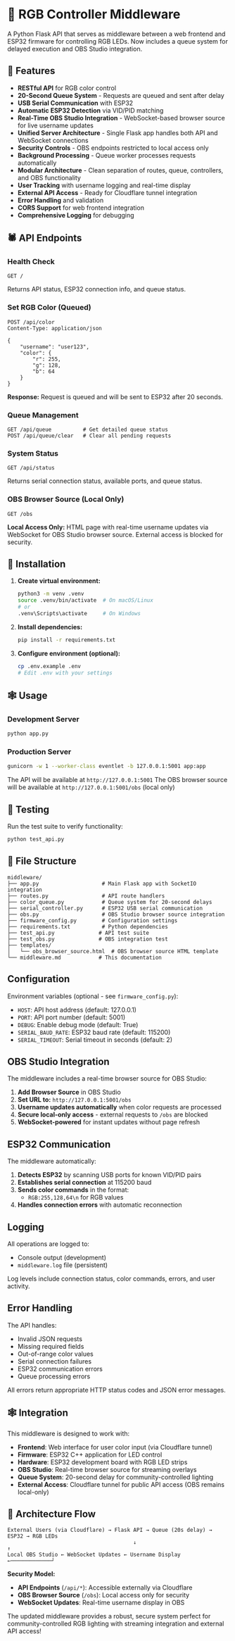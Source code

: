 # 🎃 RGB Controller Middleware

A Python Flask API that serves as middleware between a web frontend and ESP32 firmware for controlling RGB LEDs. Now includes a queue system for delayed execution and OBS Studio integration.

## 👻 Features

- **RESTful API** for RGB color control
- **20-Second Queue System** - Requests are queued and sent after delay
- **USB Serial Communication** with ESP32
- **Automatic ESP32 Detection** via VID/PID matching
- **Real-Time OBS Studio Integration** - WebSocket-based browser source for live username updates
- **Unified Server Architecture** - Single Flask app handles both API and WebSocket connections
- **Security Controls** - OBS endpoints restricted to local access only
- **Background Processing** - Queue worker processes requests automatically
- **Modular Architecture** - Clean separation of routes, queue, controllers, and OBS functionality
- **User Tracking** with username logging and real-time display
- **External API Access** - Ready for Cloudflare tunnel integration
- **Error Handling** and validation
- **CORS Support** for web frontend integration
- **Comprehensive Logging** for debugging

## 🕷️ API Endpoints

### Health Check
```
GET /
```
Returns API status, ESP32 connection info, and queue status.

### Set RGB Color (Queued)
```
POST /api/color
Content-Type: application/json

{
    "username": "user123",
    "color": {
        "r": 255,
        "g": 128,
        "b": 64
    }
}
```
**Response:** Request is queued and will be sent to ESP32 after 20 seconds.

### Queue Management
```
GET /api/queue          # Get detailed queue status
POST /api/queue/clear   # Clear all pending requests
```

### System Status
```
GET /api/status
```
Returns serial connection status, available ports, and queue status.

### OBS Browser Source (Local Only)
```
GET /obs
```
**Local Access Only:** HTML page with real-time username updates via WebSocket for OBS Studio browser source. External access is blocked for security.

## 🦇 Installation

1. **Create virtual environment:**
   ```bash
   python3 -m venv .venv
   source .venv/bin/activate  # On macOS/Linux
   # or
   .venv\Scripts\activate     # On Windows
   ```

2. **Install dependencies:**
   ```bash
   pip install -r requirements.txt
   ```

4. **Configure environment (optional):**
   ```bash
   cp .env.example .env
   # Edit .env with your settings
   ```

## 🕸️ Usage

### Development Server
```bash
python app.py
```

### Production Server
```bash
gunicorn -w 1 --worker-class eventlet -b 127.0.0.1:5001 app:app
```

The API will be available at `http://127.0.0.1:5001`
The OBS browser source will be available at `http://127.0.0.1:5001/obs` (local only)

## 🦴 Testing

Run the test suite to verify functionality:
```bash
python test_api.py
```

## 👹 File Structure

```
middleware/
├── app.py                    # Main Flask app with SocketIO integration
├── routes.py                 # API route handlers
├── color_queue.py            # Queue system for 20-second delays
├── serial_controller.py      # ESP32 USB serial communication
├── obs.py                    # OBS Studio browser source integration
├── firmware_config.py        # Configuration settings
├── requirements.txt          # Python dependencies
├── test_api.py              # API test suite
├── test_obs.py              # OBS integration test
├── templates/
│   └── obs_browser_source.html  # OBS browser source HTML template
└── middleware.md            # This documentation
```

## Configuration

Environment variables (optional - see `firmware_config.py`):
- `HOST`: API host address (default: 127.0.0.1)
- `PORT`: API port number (default: 5001)
- `DEBUG`: Enable debug mode (default: True)
- `SERIAL_BAUD_RATE`: ESP32 baud rate (default: 115200)
- `SERIAL_TIMEOUT`: Serial timeout in seconds (default: 2)

## OBS Studio Integration

The middleware includes a real-time browser source for OBS Studio:

1. **Add Browser Source** in OBS Studio
2. **Set URL to:** `http://127.0.0.1:5001/obs`
3. **Username updates automatically** when color requests are processed
4. **Secure local-only access** - external requests to `/obs` are blocked
5. **WebSocket-powered** for instant updates without page refresh

## ESP32 Communication

The middleware automatically:
1. **Detects ESP32** by scanning USB ports for known VID/PID pairs
2. **Establishes serial connection** at 115200 baud
3. **Sends color commands** in the format:
   - `RGB:255,128,64\n` for RGB values
4. **Handles connection errors** with automatic reconnection

## Logging

All operations are logged to:
- Console output (development)
- `middleware.log` file (persistent)

Log levels include connection status, color commands, errors, and user activity.

## Error Handling

The API handles:
- Invalid JSON requests
- Missing required fields
- Out-of-range color values
- Serial connection failures
- ESP32 communication errors
- Queue processing errors

All errors return appropriate HTTP status codes and JSON error messages.

## 🕸️ Integration

This middleware is designed to work with:
- **Frontend**: Web interface for user color input (via Cloudflare tunnel)
- **Firmware**: ESP32 C++ application for LED control  
- **Hardware**: ESP32 development board with RGB LED strips
- **OBS Studio**: Real-time browser source for streaming overlays
- **Queue System**: 20-second delay for community-controlled lighting
- **External Access**: Cloudflare tunnel for public API access (OBS remains local-only)

## 🦴 Architecture Flow

```
External Users (via Cloudflare) → Flask API → Queue (20s delay) → ESP32 → RGB LEDs
                                        ↓                              ↑
Local OBS Studio ← WebSocket Updates ← Username Display ←─────────────┘
```

**Security Model:**
- **API Endpoints** (`/api/*`): Accessible externally via Cloudflare
- **OBS Browser Source** (`/obs`): Local access only for security
- **WebSocket Updates**: Real-time username display in OBS

The updated middleware provides a robust, secure system perfect for community-controlled RGB lighting with streaming integration and external API access!